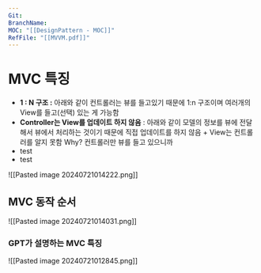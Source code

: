 ```yaml
---
Git: 
BranchName: 
MOC: "[[DesignPattern - MOC]]"
RefFile: "[[MVVM.pdf]]"
---
```


# MVC 특징 

* **1 : N 구조 :** 아래와 같이 컨트롤러는 뷰를 들고있기 때문에 1:n 구조이며 여러개의 View를 들고(선택) 있는 게 가능함
* **Controller는 View를 업데이트 하지 않음** : 아래와 같이 모델의 정보를 뷰에 전달해서 뷰에서 처리하는 것이기 때문에 직접 업데이트를 하지 않음 + View는 컨트롤러를 알지 못함 Why? 컨트롤러만 뷰를 들고 있으니까
* test
* test

![[Pasted image 20240721014222.png]]


## MVC 동작 순서


![[Pasted image 20240721014031.png]]


### GPT가 설명하는 MVC 특징

![[Pasted image 20240721012845.png]]